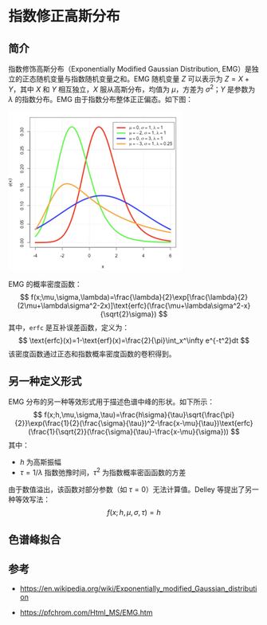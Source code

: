 # 指数修正高斯分布

## 简介

指数修饰高斯分布（Exponentially Modified Gaussian Distribution, EMG）是独立的正态随机变量与指数随机变量之和。EMG 随机变量 $Z$ 可以表示为 $Z=X+Y$，其中 $X$ 和 $Y$ 相互独立，$X$ 服从高斯分布，均值为 $\mu$，方差为 $\sigma^2$；$Y$ 是参数为 $\lambda$ 的指数分布。EMG 由于指数分布整体正正偏态。如下图：

<img src="./images/image-20250701122945960.png" alt="image-20250701122945960" style="zoom:50%;" />

EMG 的概率密度函数：
$$
f(x;\mu,\sigma,\lambda)=\frac{\lambda}{2}\exp[\frac{\lambda}{2}(2\mu+\lambda\sigma^2-2x)]\text{erfc}(\frac{\mu+\lambda\sigma^2-x}{\sqrt{2}\sigma})
$$
其中，`erfc` 是互补误差函数，定义为：
$$
\text{erfc}(x)=1-\text{erf}(x)=\frac{2}{\pi}\int_x^\infty e^{-t^2}dt
$$
该密度函数通过正态和指数概率密度函数的卷积得到。

## 另一种定义形式

EMG 分布的另一种等效形式用于描述色谱中峰的形状。如下所示：
$$
f(x;h,\mu,\sigma,\tau)=\frac{h\sigma}{\tau}\sqrt{\frac{\pi}{2}}\exp(\frac{1}{2}(\frac{\sigma}{\tau})^2-\frac{x-\mu}{\tau})\text{erfc}(\frac{1}{\sqrt{2}}(\frac{\sigma}{\tau}-\frac{x-\mu}{\sigma}))
$$
其中：

- $h$ 为高斯振幅
- $\tau=1/\lambda$ 指数弛豫时间，$\tau^2$ 为指数概率密函函数的方差

由于数值溢出，该函数对部分参数（如 $\tau=0$）无法计算值。Delley 等提出了另一种等效写法：
$$
f(x;h,\mu,\sigma,\tau)=h
$$


## 色谱峰拟合



## 参考

- https://en.wikipedia.org/wiki/Exponentially_modified_Gaussian_distribution

- https://pfchrom.com/Html_MS/EMG.htm